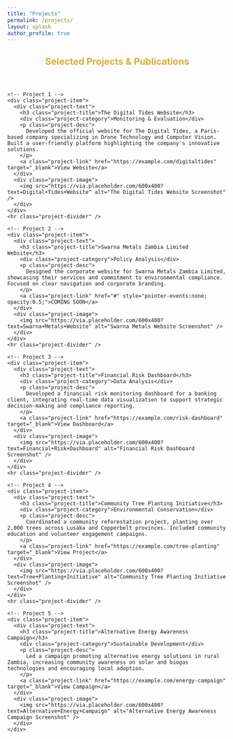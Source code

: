 ```yaml
---
title: "Projects"
permalink: /projects/
layout: splash
author_profile: true
---
```


<section>
  <h2 style="color:#d4af37; text-align:center; margin-bottom:2em;">Selected Projects & Publications</h2>
  
  <div class="project-list">

    <!-- Project 1 -->
    <div class="project-item">
      <div class="project-text">
        <h3 class="project-title">The Digital Tides Website</h3>
        <div class="project-category">Monitoring & Evaluation</div>
        <p class="project-desc">
          Developed the official website for The Digital Tides, a Paris-based company specializing in Drone Technology and Computer Vision. Built a user-friendly platform highlighting the company's innovative solutions.
        </p>
        <a class="project-link" href="https://example.com/digitaltides" target="_blank">View Website</a>
      </div>
      <div class="project-image">
        <img src="https://via.placeholder.com/600x400?text=Digital+Tides+Website" alt="The Digital Tides Website Screenshot" />
      </div>
    </div>
    <hr class="project-divider" />

    <!-- Project 2 -->
    <div class="project-item">
      <div class="project-text">
        <h3 class="project-title">Swarna Metals Zambia Limited Website</h3>
        <div class="project-category">Policy Analysis</div>
        <p class="project-desc">
          Designed the corporate website for Swarna Metals Zambia Limited, showcasing their services and commitment to environmental compliance. Focused on clear navigation and corporate branding.
        </p>
        <a class="project-link" href="#" style="pointer-events:none; opacity:0.5;">COMING SOON</a>
      </div>
      <div class="project-image">
        <img src="https://via.placeholder.com/600x400?text=Swarna+Metals+Website" alt="Swarna Metals Website Screenshot" />
      </div>
    </div>
    <hr class="project-divider" />

    <!-- Project 3 -->
    <div class="project-item">
      <div class="project-text">
        <h3 class="project-title">Financial Risk Dashboard</h3>
        <div class="project-category">Data Analysis</div>
        <p class="project-desc">
          Developed a financial risk monitoring dashboard for a banking client, integrating real-time data visualization to support strategic decision-making and compliance reporting.
        </p>
        <a class="project-link" href="https://example.com/risk-dashboard" target="_blank">View Dashboard</a>
      </div>
      <div class="project-image">
        <img src="https://via.placeholder.com/600x400?text=Financial+Risk+Dashboard" alt="Financial Risk Dashboard Screenshot" />
      </div>
    </div>
    <hr class="project-divider" />

    <!-- Project 4 -->
    <div class="project-item">
      <div class="project-text">
        <h3 class="project-title">Community Tree Planting Initiative</h3>
        <div class="project-category">Environmental Conservation</div>
        <p class="project-desc">
          Coordinated a community reforestation project, planting over 2,000 trees across Lusaka and Copperbelt provinces. Included community education and volunteer engagement campaigns.
        </p>
        <a class="project-link" href="https://example.com/tree-planting" target="_blank">View Project</a>
      </div>
      <div class="project-image">
        <img src="https://via.placeholder.com/600x400?text=Tree+Planting+Initiative" alt="Community Tree Planting Initiative Screenshot" />
      </div>
    </div>
    <hr class="project-divider" />

    <!-- Project 5 -->
    <div class="project-item">
      <div class="project-text">
        <h3 class="project-title">Alternative Energy Awareness Campaign</h3>
        <div class="project-category">Sustainable Development</div>
        <p class="project-desc">
          Led a campaign promoting alternative energy solutions in rural Zambia, increasing community awareness on solar and biogas technologies and encouraging local adoption.
        </p>
        <a class="project-link" href="https://example.com/energy-campaign" target="_blank">View Campaign</a>
      </div>
      <div class="project-image">
        <img src="https://via.placeholder.com/600x400?text=Alternative+Energy+Campaign" alt="Alternative Energy Awareness Campaign Screenshot" />
      </div>
    </div>

  </div>
</section>

<style>
.project-list {
  display: flex;
  flex-direction: column;
  gap: 3em;
}

.project-item {
  display: flex;
  flex-wrap: wrap;
  gap: 2em;
  align-items: center;
}

.project-text {
  flex: 1 1 500px;
}

.project-image {
  flex: 1 1 400px;
}

.project-image img {
  width: 100%;
  height: auto;
  border-radius: 12px;
}

.project-title {
  font-size: 1.5em;
  margin-bottom: 0.5em;
  font-weight: 700;
}

.project-category {
  font-weight: 600;
  margin-bottom: 1em;
  color: #555;
}

.project-desc {
  margin-bottom: 1em;
  line-height: 1.6;
}

.project-link {
  color: #d4af37;
  font-weight: 600;
  text-decoration: none;
}

.project-divider {
  border: none;
  border-top: 1px solid #ddd;
  margin: 2em 0;
}

/* Responsive */
@media (max-width: 900px) {
  .project-item {
    flex-direction: column;
  }
}
</style>
